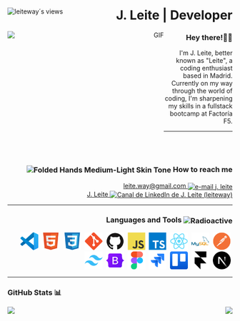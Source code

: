  <div align="right">

<img style="float: left;" src="https://komarev.com/ghpvc/?username=leiteway&label=Profile%20views&color=0e75b6&style=flat" alt="leiteway´s views" />
  
# J. Leite | Developer 
 
 <img align="left" alt="GIF" src="https://user-images.githubusercontent.com/74038190/235224431-e8c8c12e-6826-47f1-89fb-2ddad83b3abf.gif" width="350px" height="300px"/>


   
### Hey there!👋🏼<br>
I'm J. Leite, better known as "Leite", a coding enthusiast based in Madrid.
<br>
Currently on my way through the world of coding, I'm sharpening my skills in a fullstack bootcamp at Factoría F5.


 
***


### <img align="center" src="https://raw.githubusercontent.com/Tarikul-Islam-Anik/Animated-Fluent-Emojis/master/Emojis/Hand%20gestures/Folded%20Hands%20Medium-Light%20Skin%20Tone.png" alt="Folded Hands Medium-Light Skin Tone" width="25" height="25" /> How to reach me
<p align="right">
<a href="mailto:leite.way@gmail.com" target="blank"> leite.way@gmail.com <img align="center" src="https://raw.githubusercontent.com/Tarikul-Islam-Anik/Animated-Fluent-Emojis/master/Emojis/Objects/E-Mail.png" alt="e-mail j. leite" width="35px" height="35px" /></a>
<br><a href="https://www.linkedin.com/in/leite-dev" target="blank"> J. Leite <img align="center" src="https://cdn-icons-png.flaticon.com/256/174/174857.png" alt="Canal de LinkedIn de J. Leite (leiteway)" height="27px" width="27px" /></a>

***
  
### Languages and Tools <img align="center" src="https://raw.githubusercontent.com/Tarikul-Islam-Anik/Animated-Fluent-Emojis/master/Emojis/Symbols/Radioactive.png" alt="Radioactive" width="25" height="25" /> 
<div>
    <img src="https://github.com/devicons/devicon/blob/master/icons/vscode/vscode-original.svg" title="VSCODE" alt="VSCODE" width="40" height="40"/>&nbsp;
    <img src="https://github.com/devicons/devicon/blob/master/icons/html5/html5-original.svg" title="HTML5" alt="HTML" width="40" height="40"/>&nbsp;
    <img src="https://github.com/devicons/devicon/blob/master/icons/css3/css3-original.svg" title="css3" alt="css3" width="40" height="40"/>&nbsp;
    <img src="https://github.com/devicons/devicon/blob/master/icons/git/git-original.svg"  title="GIT" alt="GIT" width="40" height="40"/>&nbsp;
    <img src="https://github.com/devicons/devicon/blob/master/icons/github/github-original.svg" title="github" alt="github" width="40" height="40"/>&nbsp;
    <img src="https://github.com/devicons/devicon/blob/master/icons/javascript/javascript-original.svg" title="JS" alt="JS" width="40" height="40"/>&nbsp;
   <img src="https://github.com/devicons/devicon/blob/master/icons/typescript/typescript-original.svg" title="TS" alt="TS" width="40" height="40"/>&nbsp;
    <img src="https://github.com/devicons/devicon/blob/master/icons/react/react-original.svg" title="react" alt="react" width="40" height="40"/>&nbsp;
    <img src="https://github.com/devicons/devicon/blob/master/icons/mysql/mysql-original-wordmark.svg" title="mysql" alt="mysql" width="40" height="40"/>&nbsp;
    <img src="https://github.com/devicons/devicon/blob/master/icons/postman/postman-original.svg" title="postman" alt="postman" width="40" height="40"/>&nbsp;
    <img src="https://github.com/devicons/devicon/blob/master/icons/tailwindcss/tailwindcss-original.svg" title="tailwindcss" alt="tailwindcss" width="40" height="40"/>&nbsp;
    <img src="https://github.com/devicons/devicon/blob/master/icons/bootstrap/bootstrap-original.svg" title="bootstrap" alt="bootstrap" width="40" height="40"/>&nbsp;
    <img src="https://github.com/devicons/devicon/blob/master/icons/figma/figma-original.svg" title="figma" alt="figma" width="40" height="40"/>&nbsp;
    <img src="https://github.com/devicons/devicon/blob/master/icons/jira/jira-original.svg" title="jira" alt="jira" width="40" height="40"/>&nbsp;
    <img src="https://github.com/devicons/devicon/blob/master/icons/trello/trello-original.svg" title="trello" alt="trello" width="40" height="40"/>&nbsp;
    <img src="https://github.com/devicons/devicon/blob/master/icons/framermotion/framermotion-original.svg" title="framer" alt="framer" width="40" height="40"/>&nbsp;
    <img src="https://github.com/devicons/devicon/blob/master/icons/nextjs/nextjs-original.svg" title="nextjs" alt="nextjs" width="40" height="40"/>&nbsp;
 
</div>

***
<span align="left">
  
### GitHub Stats 📊 

<img align="left" src="https://github-readme-stats.vercel.app/api/top-langs/?username=leiteway&layout=compact&theme=transparent">
<img src="https://github-readme-stats.vercel.app/api?username=leiteway&show_icons=true&theme=transparent">

</div>
